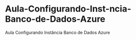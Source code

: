 # Aula-Configurando-Inst-ncia-Banco-de-Dados-Azure
Aula Configurando Instância Banco de Dados Azure
